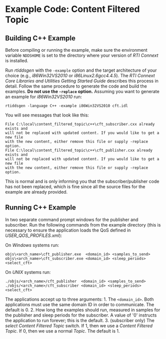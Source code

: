 # Example Code: Content Filtered Topic

## Building C++ Example
Before compiling or running the example, make sure the environment variable
`NDDSHOME` is set to the directory where your version of *RTI Connext* is
installed.

Run *rtiddsgen* with the `-example` option and the target architecture of your
choice (e.g., *i86Win32VS2010* or *i86Linux2.6gcc4.4.5*). The *RTI Connext Core
Libraries and Utilities Getting Started Guide* describes this process in detail.
Follow the same procedure to generate the code and build the examples. **Do not
use the `-replace` option.** Assuming you want to generate an example for
*i86Win32VS2010* run:
```
rtiddsgen -language C++ -example i86Win32VS2010 cft.idl
```

You will see messages that look like this:
```
File C:\local\content_filtered_topic\c++\cft_subscriber.cxx already exists and
will not be replaced with updated content. If you would like to get a new file
with the new content, either remove this file or supply -replace option.
File C:\local\content_filtered_topic\c++\cft_publisher.cxx already exists and
will not be replaced with updated content. If you would like to get a new file
with the new content, either remove this file or supply -replace option.
```

This is normal and is only informing you that the subscriber/publisher code has
not been replaced, which is fine since all the source files for the example are
already provided.

## Running C++ Example
In two separate command prompt windows for the publisher and subscriber. Run
the following commands from the example directory (this is necessary to ensure
the application loads the QoS defined in *USER_QOS_PROFILES.xml*):

On *Windows* systems run:
```
objs\<arch_name>\cft_publisher.exe  <domain_id> <samples_to_send>
objs\<arch_name>\cft_subscriber.exe <domain_id> <sleep_periods> <select_cft>
```

On *UNIX* systems run:
```
./objs/<arch_name>/cft_publisher  <domain_id> <samples_to_send>
./objs/<arch_name>/cft_subscriber <domain_id> <sleep_periods> <select_cft>
```

The applications accept up to three arguments:
    1. The `<domain_id>`. Both applications must use the same domain ID in order
    to communicate. The default is 0.
    2. How long the examples should run, measured in samples for the publisher
    and sleep periods for the subscriber. A value of '0' instructs the
    application to run forever; this is the default.
    3. (subscriber only) The *select Content Filtered Topic* switch. If 1, then
    we use a *Content Filtered Topic*. If 0, then we use a normal *Topic*.
    The default is 1.
